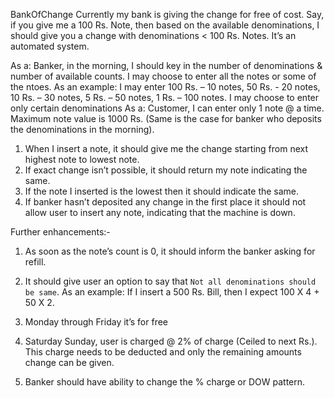 BankOfChange
Currently my bank is giving the change for free of cost. Say, if you give me a 100 Rs. Note, then based on the available denominations, I should give you a change with denominations < 100 Rs. Notes.
It’s an automated system.

As a: Banker, in the morning, I should key in the number of denominations & number of available counts.  I may choose to enter all the notes or some of the ntoes. 
As an example: I may enter 
100 Rs. – 10 notes, 50 Rs. - 20 notes, 10 Rs. – 30 notes, 5 Rs. – 50 notes, 1 Rs. – 100 notes. I may choose to enter only certain denominations
As a: Customer, I can enter only 1 note @ a time. Maximum note value is 1000 Rs. (Same is the case for banker who deposits the denominations in the morning).

1.	When I insert a note, it should give me the change starting from next highest note to lowest note.
2.	If exact change isn’t possible, it should return my note indicating the same.
3.	If the note I inserted is the lowest then it should indicate the same.
4.	If banker hasn’t deposited any change in the first place it should not allow user to insert any note, indicating that the machine is down. 

Further enhancements:-

1.	As soon as the note’s count is 0, it should inform the banker asking for refill.

2.	It should give user an option to say that `Not all denominations should be same`. As an example: If I insert a 500 Rs. Bill, then I expect 100 X 4 + 50 X 2. 

3.	Monday through Friday it’s for free

4.	Saturday Sunday, user is charged @ 2% of charge (Ceiled to next Rs.). This charge needs to be deducted and only the remaining amounts change can be given.

5.	Banker should have ability to change the % charge or DOW pattern.
